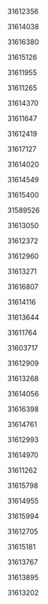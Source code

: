 31612356

31614038

31616380

31615126

31611955

31611265

31614370

31611647

31612419

31617127

31614020

31614549

31615400

31589526

31613050

31612372

31612960

31613271

31616807

31614116

31613644

31611764

31603717

31612909

31613268

31614056

31616398

31614761

31612993

31614970

31611262

31615798

31614955

31615994

31612705

31615181

31613767

31613895

31613202

